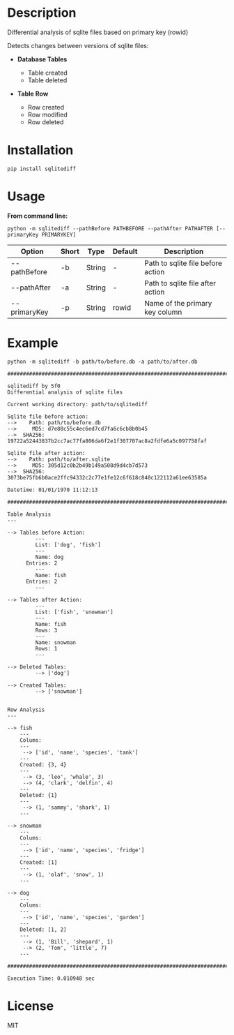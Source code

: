 # Description

Differential analysis of sqlite files based on primary key (rowid)

Detects changes between versions of sqlite files:

- **Database Tables**
  - Table created
  - Table deleted

- **Table Row**
  - Row created
  - Row modified
  - Row deleted

# Installation

`pip install sqlitediff`

# Usage

**From command line:**

`python -m sqlitediff --pathBefore PATHBEFORE --pathAfter PATHAFTER [--primaryKey PRIMARYKEY]`

| Option | Short | Type | Default | Description |
|---|---|---|---|---|
|--pathBefore | -b | String | - | Path to sqlite file before action |
|--pathAfter | -a | String | - | Path to sqlite file after action |
|--primaryKey | -p | String | rowid | Name of the primary key column |


# Example

`python -m sqlitediff -b path/to/before.db -a path/to/after.db`

```
################################################################################

sqlitediff by 5f0
Differential analysis of sqlite files

Current working directory: path/to/sqlitediff

Sqlite file before action:
-->    Path: path/to/before.db
-->     MD5: d7e88c55c4ec6ed7cd7fa6c6cb8b0b45
-->  SHA256: 19722a52443837b2cc7ac77fa806da6f2e1f307707ac8a2fdfe6a5c097758faf

Sqlite file after action:
-->    Path: path/to/after.sqlite
-->     MD5: 305d12c0b2b49b149a508d9d4cb7d573
-->  SHA256: 3073be75fb6b0ace2ffc94332c2c77e1fe12c6f618c840c122112a61ee63585a

Datetime: 01/01/1970 11:12:13

################################################################################

Table Analysis
---

--> Tables before Action: 
         --- 
         List: ['dog', 'fish']
         --- 
         Name: dog
      Entries: 2
         --- 
         Name: fish
      Entries: 2
         --- 

--> Tables after Action: 
         --- 
         List: ['fish', 'snowman']
         --- 
         Name: fish
         Rows: 3
         --- 
         Name: snowman
         Rows: 1
         --- 

--> Deleted Tables: 
         --> ['dog']

--> Created Tables: 
         --> ['snowman']


Row Analysis
---

--> fish
    ---
    Colums:
    ---
     --> ['id', 'name', 'species', 'tank']
    ---
    Created: {3, 4}
    ---
     --> (3, 'leo', 'whale', 3)
     --> (4, 'clark', 'delfin', 4)
    ---
    Deleted: {1}
    ---
     --> (1, 'sammy', 'shark', 1)
    ---

--> snowman
    ---
    Colums:
    ---
     --> ['id', 'name', 'species', 'fridge']
    ---
    Created: [1]
    ---
     --> (1, 'olaf', 'snow', 1)
    ---

--> dog
    ---
    Colums:
    ---
     --> ['id', 'name', 'species', 'garden']
    ---
    Deleted: [1, 2]
    ---
     --> (1, 'Bill', 'shepard', 1)
     --> (2, 'Tom', 'little', 7)
    ---

################################################################################

Execution Time: 0.010948 sec

```


# License

MIT